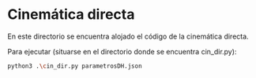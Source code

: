 # Cinemática directa

En este directorio se encuentra alojado el código de la cinemática directa.

Para ejecutar (situarse en el directorio donde se encuentra cin_dir.py):
```bash
python3 .\cin_dir.py parametrosDH.json
```
